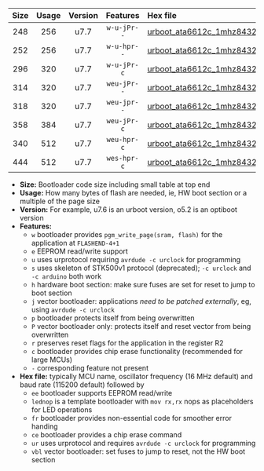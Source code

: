 |Size|Usage|Version|Features|Hex file|
|:-:|:-:|:-:|:-:|:--|
|248|256|u7.7|`w-u-jPr--`|[urboot_ata6612c_1mhz8432_38400bps_lednop_ur_vbl.hex](https://raw.githubusercontent.com/stefanrueger/urboot.hex/main/mcus/ata6612c/fcpu_1mhz8432/38400_bps/urboot_ata6612c_1mhz8432_38400bps_lednop_ur_vbl.hex)|
|252|256|u7.7|`w-u-hpr--`|[urboot_ata6612c_1mhz8432_38400bps_lednop_fr_ur.hex](https://raw.githubusercontent.com/stefanrueger/urboot.hex/main/mcus/ata6612c/fcpu_1mhz8432/38400_bps/urboot_ata6612c_1mhz8432_38400bps_lednop_fr_ur.hex)|
|296|320|u7.7|`w-u-jPr-c`|[urboot_ata6612c_1mhz8432_38400bps_lednop_fr_ce_ur_vbl.hex](https://raw.githubusercontent.com/stefanrueger/urboot.hex/main/mcus/ata6612c/fcpu_1mhz8432/38400_bps/urboot_ata6612c_1mhz8432_38400bps_lednop_fr_ce_ur_vbl.hex)|
|314|320|u7.7|`weu-jPr--`|[urboot_ata6612c_1mhz8432_38400bps_ee_lednop_ur_vbl.hex](https://raw.githubusercontent.com/stefanrueger/urboot.hex/main/mcus/ata6612c/fcpu_1mhz8432/38400_bps/urboot_ata6612c_1mhz8432_38400bps_ee_lednop_ur_vbl.hex)|
|318|320|u7.7|`weu-jpr--`|[urboot_ata6612c_1mhz8432_38400bps_ee_lednop_fr_ur_vbl.hex](https://raw.githubusercontent.com/stefanrueger/urboot.hex/main/mcus/ata6612c/fcpu_1mhz8432/38400_bps/urboot_ata6612c_1mhz8432_38400bps_ee_lednop_fr_ur_vbl.hex)|
|358|384|u7.7|`weu-jPr-c`|[urboot_ata6612c_1mhz8432_38400bps_ee_lednop_fr_ce_ur_vbl.hex](https://raw.githubusercontent.com/stefanrueger/urboot.hex/main/mcus/ata6612c/fcpu_1mhz8432/38400_bps/urboot_ata6612c_1mhz8432_38400bps_ee_lednop_fr_ce_ur_vbl.hex)|
|340|512|u7.7|`weu-hpr-c`|[urboot_ata6612c_1mhz8432_38400bps_ee_lednop_fr_ce_ur.hex](https://raw.githubusercontent.com/stefanrueger/urboot.hex/main/mcus/ata6612c/fcpu_1mhz8432/38400_bps/urboot_ata6612c_1mhz8432_38400bps_ee_lednop_fr_ce_ur.hex)|
|444|512|u7.7|`wes-hpr-c`|[urboot_ata6612c_1mhz8432_38400bps_ee_lednop_fr_ce.hex](https://raw.githubusercontent.com/stefanrueger/urboot.hex/main/mcus/ata6612c/fcpu_1mhz8432/38400_bps/urboot_ata6612c_1mhz8432_38400bps_ee_lednop_fr_ce.hex)|

- **Size:** Bootloader code size including small table at top end
- **Usage:** How many bytes of flash are needed, ie, HW boot section or a multiple of the page size
- **Version:** For example, u7.6 is an urboot version, o5.2 is an optiboot version
- **Features:**
  + `w` bootloader provides `pgm_write_page(sram, flash)` for the application at `FLASHEND-4+1`
  + `e` EEPROM read/write support
  + `u` uses urprotocol requiring `avrdude -c urclock` for programming
  + `s` uses skeleton of STK500v1 protocol (deprecated); `-c urclock` and `-c arduino` both work
  + `h` hardware boot section: make sure fuses are set for reset to jump to boot section
  + `j` vector bootloader: applications *need to be patched externally*, eg, using `avrdude -c urclock`
  + `p` bootloader protects itself from being overwritten
  + `P` vector bootloader only: protects itself and reset vector from being overwritten
  + `r` preserves reset flags for the application in the register R2
  + `c` bootloader provides chip erase functionality (recommended for large MCUs)
  + `-` corresponding feature not present
- **Hex file:** typically MCU name, oscillator frequency (16 MHz default) and baud rate (115200 default) followed by
  + `ee` bootloader supports EEPROM read/write
  + `lednop` is a template bootloader with `mov rx,rx` nops as placeholders for LED operations
  + `fr` bootloader provides non-essential code for smoother error handing
  + `ce` bootloader provides a chip erase command
  + `ur` uses urprotocol and requires `avrdude -c urclock` for programming
  + `vbl` vector bootloader: set fuses to jump to reset, not the HW boot section
